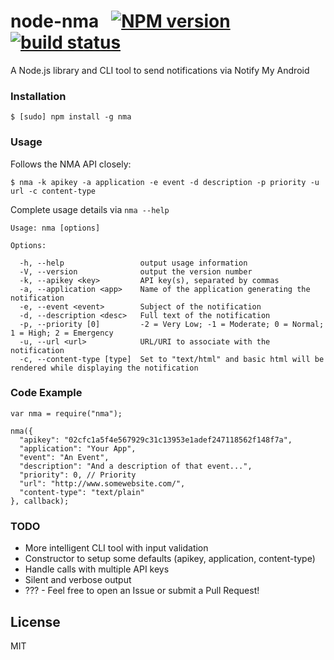 # node-nma &nbsp; [![NPM version](https://badge.fury.io/js/nma.svg)](http://badge.fury.io/js/nma) [![build status](https://secure.travis-ci.org/randallagordon/node-nma.png)](http://travis-ci.org/randallagordon/node-nma)

A Node.js library and CLI tool to send notifications via Notify My Android 

### Installation

    $ [sudo] npm install -g nma

### Usage

Follows the NMA API closely:

    $ nma -k apikey -a application -e event -d description -p priority -u url -c content-type

Complete usage details via `nma --help`

    Usage: nma [options]

    Options:

      -h, --help                 output usage information
      -V, --version              output the version number
      -k, --apikey <key>         API key(s), separated by commas
      -a, --application <app>    Name of the application generating the notification
      -e, --event <event>        Subject of the notification
      -d, --description <desc>   Full text of the notification
      -p, --priority [0]         -2 = Very Low; -1 = Moderate; 0 = Normal; 1 = High; 2 = Emergency
      -u, --url <url>            URL/URI to associate with the notification
      -c, --content-type [type]  Set to "text/html" and basic html will be rendered while displaying the notification

### Code Example

    var nma = require("nma");

    nma({
      "apikey": "02cfc1a5f4e567929c31c13953e1adef247118562f148f7a",
      "application": "Your App",
      "event": "An Event",
      "description": "And a description of that event...",
      "priority": 0, // Priority
      "url": "http://www.somewebsite.com/",
      "content-type": "text/plain"
    }, callback);

### TODO

 - More intelligent CLI tool with input validation
 - Constructor to setup some defaults (apikey, application, content-type) 
 - Handle calls with multiple API keys
 - Silent and verbose output
 - ??? - Feel free to open an Issue or submit a Pull Request!

## License #####################################################################

MIT
